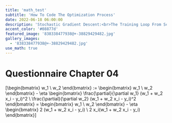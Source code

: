 ```yaml
---
title: 'math_test'
subtitle: 'How To Code The Optimization Process'
date: 2022-06-18 06:00:00
description: 'Stochastic Gradient Descent:<br>The Training Loop From Scratch'
accent_color: '#08877d'
featured_image: '838338477938@+-38829429482.jpg' 
gallery_images:
  - '838338477938@+-38829429482.jpg'
use_math: true
---
```


# Questionnaire Chapter 04


\[\begin{bmatrix} w_1 \\ w_2 \end{bmatrix} := \begin{bmatrix} w_1 \\ w_2 \end{bmatrix} - \eta \begin{bmatrix} \frac{\partial}{\partial w_1} (w_1 + w_2 x_i - y_i)^2 \\ \frac{\partial}{\partial w_2} (w_1 + w_2 x_i - y_i)^2 \end{bmatrix} = \begin{bmatrix} w_1 \\ w_2 \end{bmatrix} - \eta \begin{bmatrix} 2 (w_1 + w_2 x_i - y_i) \\ 2 x_i(w_1 + w_2 x_i - y_i) \end{bmatrix}\] 
